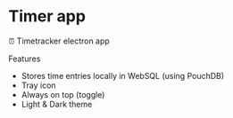 # Timer app

:alarm_clock: Timetracker electron app

Features

* Stores time entries locally in WebSQL (using PouchDB)
* Tray icon
* Always on top (toggle)
* Light & Dark theme

